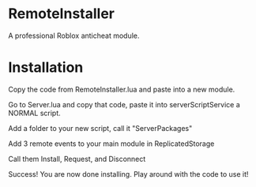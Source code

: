 # RemoteInstaller
A professional Roblox anticheat module.

# Installation

Copy the code from RemoteInstaller.lua and paste into a new module.

Go to Server.lua and copy that code, paste it into serverScriptService a NORMAL script.

Add a folder to your new script, call it "ServerPackages"

Add 3 remote events to your main module in ReplicatedStorage

Call them Install, Request, and Disconnect

Success! You are now done installing. Play around with the code to use it!
